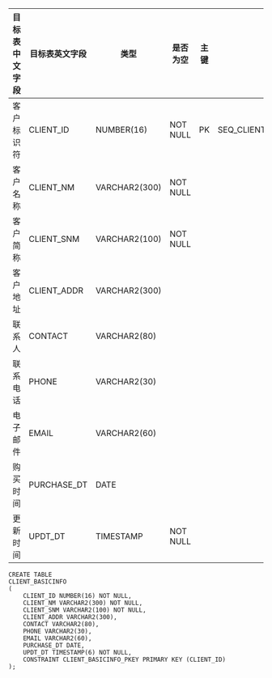 <!--sec data-title="客户表" data-id="section0" data-show=true ces-->

| 目标表中文字段 | 目标表英文字段     | 类型            | 是否为空     | 主键   | 备注                           |
| ------- | ----------- | ------------- | -------- | ---- | ---------------------------- |
| 客户标识符   | CLIENT_ID   | NUMBER(16)    | NOT NULL | PK   | SEQ_CLIENT_BASICINFO.NEXTVAL |
| 客户名称    | CLIENT_NM   | VARCHAR2(300) | NOT NULL |      |                              |
| 客户简称    | CLIENT_SNM  | VARCHAR2(100) | NOT NULL |      |                              |
| 客户地址    | CLIENT_ADDR | VARCHAR2(300) |          |      |                              |
| 联系人     | CONTACT     | VARCHAR2(80)  |          |      |                              |
| 联系电话    | PHONE       | VARCHAR2(30)  |          |      |                              |
| 电子邮件    | EMAIL       | VARCHAR2(60)  |          |      |                              |
| 购买时间    | PURCHASE_DT | DATE          |          |      |                              |
| 更新时间    | UPDT_DT     | TIMESTAMP     | NOT NULL |      |                              |
<!--endsec-->

<!--sec data-title="DDL" data-id="section1" data-show=true ces-->

    CREATE TABLE
    CLIENT_BASICINFO
    (
        CLIENT_ID NUMBER(16) NOT NULL,
        CLIENT_NM VARCHAR2(300) NOT NULL,
        CLIENT_SNM VARCHAR2(100) NOT NULL,
        CLIENT_ADDR VARCHAR2(300),
        CONTACT VARCHAR2(80),
        PHONE VARCHAR2(30),
        EMAIL VARCHAR2(60),
        PURCHASE_DT DATE,
        UPDT_DT TIMESTAMP(6) NOT NULL,
        CONSTRAINT CLIENT_BASICINFO_PKEY PRIMARY KEY (CLIENT_ID)
    );
<!--endsec-->

